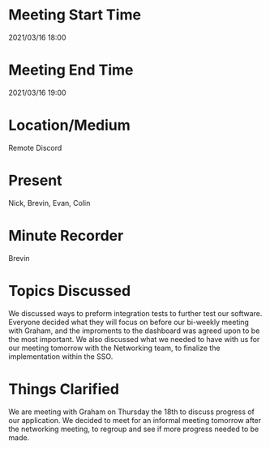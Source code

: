 # Meeting Start Time
2021/03/16 18:00

# Meeting End Time
2021/03/16 19:00

# Location/Medium
Remote Discord

# Present
Nick, Brevin, Evan, Colin

# Minute Recorder
Brevin

# Topics Discussed
We discussed ways to preform integration tests to further test our software.  Everyone decided what they will focus on before our bi-weekly meeting with Graham, and the improments to the dashboard was agreed upon to be the most important.  We also discussed what we needed to have with us for our meeting tomorrow with the Networking team, to finalize the implementation within the SSO.
# Things Clarified
We are meeting with Graham on Thursday the 18th to discuss progress of our application.  We decided to meet for an informal meeting tomorrow after the networking meeting, to regroup and see if more progress needed to be made.